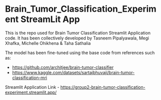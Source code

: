 # Brain_Tumor_Classification_Experiment StreamLit App

This is the repo used for Brain Tumor Classification Streamlit Application code. It has been collectively developed by Tasneem Pipalyawala, Megi Xhafka, Michelle Ohikhena & Taha Sathalia

The model has been fine-tuned using the base code from references such as: 

- https://github.com/architjee/brain-tumor-classifier
- https://www.kaggle.com/datasets/sartajbhuvaji/brain-tumor-classification-mri

Streamlit Application Link - https://group2-brain-tumor-classification-experiment.streamlit.app/
